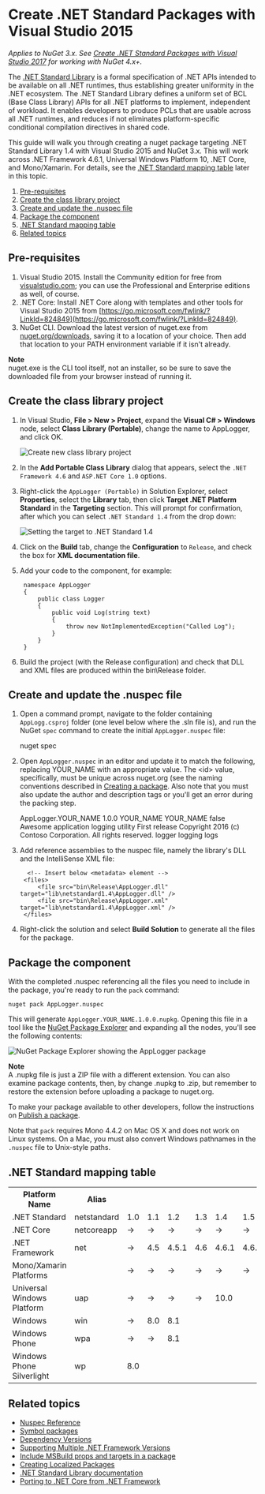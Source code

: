 # Create .NET Standard Packages with Visual Studio 2015

*Applies to NuGet 3.x. See [Create .NET Standard Packages with Visual Studio 2017](/ndocs/guides/create-net-standard-packages-vs2017) for working with NuGet 4.x+.*

The [.NET Standard Library]((https://docs.microsoft.com/en-us/dotnet/articles/standard/library)) is a formal specification of .NET APIs intended to be available on all .NET runtimes, thus establishing greater uniformity in the .NET ecosystem. The .NET Standard Library defines a uniform set of BCL (Base Class Library) APIs for all .NET platforms to implement, independent of workload. It enables developers to produce PCLs that are usable across all .NET runtimes, and reduces if not eliminates platform-specific conditional compilation directives in shared code.

This guide will walk you through creating a nuget package targeting .NET Standard Library 1.4 with Visual Studio 2015 and NuGet 3.x. This will work across .NET Framework 4.6.1, Universal Windows Platform 10, .NET Core, and Mono/Xamarin. For details, see the [.NET Standard mapping table](#table) later in this topic.

1. [Pre-requisites](#pre-requisites)
1. [Create the class library project](#create-the-class-library-project)
1. [Create and update the .nuspec file](#create-and-update-the--nuspec-file)
1. [Package the component](#package-the-component)
1. [.NET Standard mapping table](#-net-standard-mapping-table)
1. [Related topics](#related-topics)

## Pre-requisites

1. Visual Studio 2015. Install the Community edition for free from [visualstudio.com](https://www.visualstudio.com/); you can use the Professional and Enterprise editions as well, of course.
1. .NET Core: Install .NET Core along with templates and other tools for Visual Studio 2015 from [https://go.microsoft.com/fwlink/?LinkId=824849](https://go.microsoft.com/fwlink/?LinkId=824849).
1. NuGet CLI. Download the latest version of nuget.exe from [nuget.org/downloads](https://nuget.org/downloads), saving it to a location of your choice. Then add that location to your PATH environment variable if it isn't already.

<div class="block-callout-info">
    <strong>Note</strong><br>
    nuget.exe is the CLI tool itself, not an installer, so be sure to save the downloaded file from your browser instead of running it.
</div>


## Create the class library project

1. In Visual Studio, **File > New > Project**, expand the **Visual C# > Windows** node, select **Class Library (Portable)**, change the name to AppLogger, and click OK.

    ![Create new class library project](/images/BuildForNetStandard/01.PNG)

1. In the **Add Portable Class Library** dialog that appears, select the `.NET Framework 4.6` and `ASP.NET Core 1.0` options.
1. Right-click the `AppLogger (Portable)` in Solution Explorer, select **Properties**, select the **Library** tab, then click **Target .NET Platform Standard** in the **Targeting** section. This will prompt for confirmation, after which you can select `.NET Standard 1.4` from the drop down:

    ![Setting the target to .NET Standard 1.4](/images/BuildForNetStandard/02-ChangeTarget.png)

1. Click on the **Build** tab, change the **Configuration** to `Release`, and check the box for **XML documentation file**.
1. Add your code to the component, for example:

        namespace AppLogger
        {
            public class Logger
            {
                public void Log(string text)
                {
                    throw new NotImplementedException("Called Log");
                }
            }
        }

1. Build the project (with the Release configuration) and check that DLL and XML files are produced within the bin\Release folder.

## Create and update the .nuspec file

1. Open a command prompt, navigate to the folder containing `AppLogg.csproj` folder (one level below where the .sln file is), and run the NuGet `spec` command to create the initial `AppLogger.nuspec` file:

    nuget spec


1. Open `AppLogger.nuspec` in an editor and update it to match the following, replacing YOUR_NAME with an appropriate value. The &lt;id&gt; value, specifically, must be unique across nuget.org (see the naming conventions described in [Creating a package](/ndocs/create-packages/creating-a-package(#choosing-a-unique-package-identifier-and-setting-the-version-number)). Also note that you must also update the author and description tags or you'll get an error during the packing step.

    <?xml version="1.0"?>
    <package >
      <metadata>
        <id>AppLogger.YOUR_NAME</id>
        <version>1.0.0</version>
        <title>AppLogger</title>
        <authors>YOUR_NAME</authors>
        <owners>YOUR_NAME</owners>
        <requireLicenseAcceptance>false</requireLicenseAcceptance>
        <description>Awesome application logging utility</description>
        <releaseNotes>First release</releaseNotes>
        <copyright>Copyright 2016 (c) Contoso Corporation. All rights reserved.</copyright>
        <tags>logger logging logs</tags>
      </metadata>
    </package>

1. Add reference assemblies to the nuspec file, namely the library's DLL and the IntelliSense XML file:

         <!-- Insert below <metadata> element -->
        <files>
            <file src="bin\Release\AppLogger.dll" target="lib\netstandard1.4\AppLogger.dll" />
            <file src="bin\Release\AppLogger.xml" target="lib\netstandard1.4\AppLogger.xml" />
        </files>

1. Right-click the solution and select **Build Solution** to generate all the files for the package.


## Package the component

With the completed .nuspec referencing all the files you need to include in the package, you're ready to run the `pack` command:

    nuget pack AppLogger.nuspec

This will generate `AppLogger.YOUR_NAME.1.0.0.nupkg`. Opening this file in a tool like the [NuGet Package Explorer](https://github.com/NuGetPackageExplorer/NuGetPackageExplorer) and expanding all the nodes, you'll see the following contents:

![NuGet Package Explorer showing the AppLogger package](/images/BuildForNetStandard/03-PackageExplorer.PNG)

<div class="block-callout-info">
    <strong>Note</strong><br>
    A .nupkg file is just a ZIP file with a different extension. You can also examine package contents, then, by change .nupkg to .zip, but remember to restore the extension before uploading a package to nuget.org.
</div>

To make your package available to other developers,  follow the instructions on [Publish a package](/ndocs/create-packages/publish-a-package).

Note that `pack` requires Mono 4.4.2 on Mac OS X and does not work on Linux systems. On a Mac, you must also convert Windows pathnames in the `.nuspec` file to Unix-style paths.

## .NET Standard mapping table

<table class="reference">
    <tr>
        <th>Platform Name</th>
        <th>Alias</th>
        <th> </th>
        <th> </th>
        <th> </th>
        <th> </th>
        <th> </th>
        <th> </th>
        <th> </th>
    <tr>
        <td>.NET Standard</td>
        <td>netstandard</td>
        <td>1.0</td>
        <td>1.1</td>
        <td>1.2</td>
        <td>1.3</td>
        <td>1.4</td>
        <td>1.5</td>
        <td>1.6</td>
    </tr>
    <tr>
        <td>.NET Core</td>
        <td>netcoreapp</td>
        <td>&#x2192;</td>
        <td>&#x2192;</td>
        <td>&#x2192;</td>
        <td>&#x2192;</td>
        <td>&#x2192;</td>
        <td>&#x2192;</td>
        <td>1.0</td>
    <tr>
    <tr>
        <td>.NET Framework</td>
        <td>net</td>
        <td>&#x2192;</td>
        <td>4.5</td>
        <td>4.5.1</td>
        <td>4.6</td>
        <td>4.6.1</td>
        <td>4.6.2</td>
        <td>4.6.3</td>
    <tr>
    <tr>
        <td>Mono/Xamarin Platforms</td>
        <td></td>
        <td>&#x2192;</td>
        <td>&#x2192;</td>
        <td>&#x2192;</td>
        <td>&#x2192;</td>
        <td>&#x2192;</td>
        <td>&#x2192;</td>
        <td>*</td>
    <tr>
    <tr>
        <td>Universal Windows Platform</td>
        <td>uap</td>
        <td>&#x2192;</td>
        <td>&#x2192;</td>
        <td>&#x2192;</td>
        <td>&#x2192;</td>
        <td>10.0</td>
        <td></td>
        <td></td>
    <tr>
    <tr>
        <td>Windows</td>
        <td>win</td>
        <td>&#x2192;</td>
        <td>8.0</td>
        <td>8.1</td>
        <td></td>
        <td></td>
        <td></td>
        <td></td>
    <tr>
    <tr>
        <td>Windows Phone</td>
        <td>wpa</td>
        <td>&#x2192;</td>
        <td>&#x2192;</td>
        <td>8.1</td>
        <td></td>
        <td></td>
        <td></td>
        <td></td>
    <tr>
    <tr>
        <td>Windows Phone Silverlight</td>
        <td>wp</td>
        <td>8.0</td>
        <td></td>
        <td></td>
        <td></td>
        <td></td>
        <td></td>
        <td></td>
    <tr>
</table>

## Related topics

* [Nuspec Reference](/ndocs/schema/nuspec)
* [Symbol packages](/ndocs/create-packages/symbol-packages)
* [Dependency Versions](/ndocs/create-packages/dependency-versions)
* [Supporting Multiple .NET Framework Versions](/ndocs/create-packages/supporting-multiple-target-frameworks)
* [Include MSBuild props and targets in a package](/ndocs/create-packages/creating-a-package#including-msbuild-props-and-targets-in-a-package)
* [Creating Localized Packages](/ndocs/create-packages/creating-localized-packages)
* [.NET Standard Library documentation](https://docs.microsoft.com/en-us/dotnet/articles/standard/library)
* [Porting to .NET Core from .NET Framework](https://docs.microsoft.com/en-us/dotnet/articles/core/porting/index)